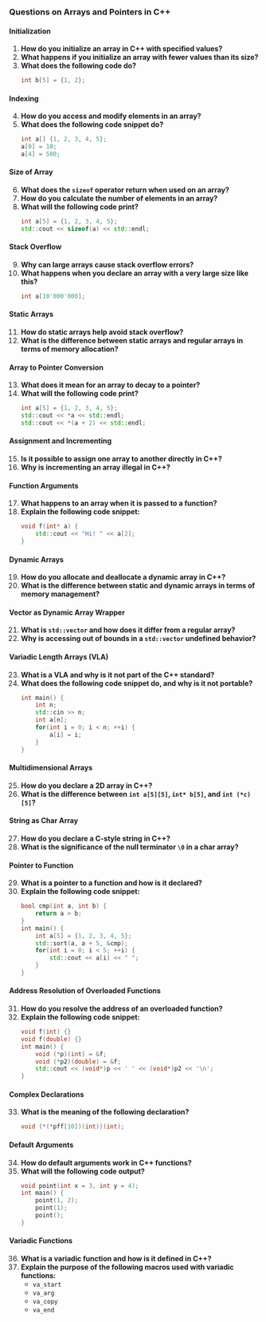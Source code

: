 ### Questions on Arrays and Pointers in C++

#### Initialization
1. **How do you initialize an array in C++ with specified values?**
2. **What happens if you initialize an array with fewer values than its size?**
3. **What does the following code do?**
    ```cpp
    int b[5] = {1, 2};
    ```

#### Indexing
4. **How do you access and modify elements in an array?**
5. **What does the following code snippet do?**
    ```cpp
    int a[] {1, 2, 3, 4, 5};
    a[0] = 10;
    a[4] = 500;
    ```

#### Size of Array
6. **What does the `sizeof` operator return when used on an array?**
7. **How do you calculate the number of elements in an array?**
8. **What will the following code print?**
    ```cpp
    int a[5] = {1, 2, 3, 4, 5};
    std::cout << sizeof(a) << std::endl;
    ```

#### Stack Overflow
9. **Why can large arrays cause stack overflow errors?**
10. **What happens when you declare an array with a very large size like this?**
    ```cpp
    int a[10'000'000];
    ```

#### Static Arrays
11. **How do static arrays help avoid stack overflow?**
12. **What is the difference between static arrays and regular arrays in terms of memory allocation?**

#### Array to Pointer Conversion
13. **What does it mean for an array to decay to a pointer?**
14. **What will the following code print?**
    ```cpp
    int a[5] = {1, 2, 3, 4, 5};
    std::cout << *a << std::endl;
    std::cout << *(a + 2) << std::endl;
    ```

#### Assignment and Incrementing
15. **Is it possible to assign one array to another directly in C++?**
16. **Why is incrementing an array illegal in C++?**

#### Function Arguments
17. **What happens to an array when it is passed to a function?**
18. **Explain the following code snippet:**
    ```cpp
    void f(int* a) {
        std::cout << "Hi! " << a[2];
    }
    ```

#### Dynamic Arrays
19. **How do you allocate and deallocate a dynamic array in C++?**
20. **What is the difference between static and dynamic arrays in terms of memory management?**

#### Vector as Dynamic Array Wrapper
21. **What is `std::vector` and how does it differ from a regular array?**
22. **Why is accessing out of bounds in a `std::vector` undefined behavior?**

#### Variadic Length Arrays (VLA)
23. **What is a VLA and why is it not part of the C++ standard?**
24. **What does the following code snippet do, and why is it not portable?**
    ```cpp
    int main() {
        int n;
        std::cin >> n;
        int a[n];
        for(int i = 0; i < n; ++i) {
            a[i] = i;
        }
    }
    ```

#### Multidimensional Arrays
25. **How do you declare a 2D array in C++?**
26. **What is the difference between `int a[5][5]`, `int* b[5]`, and `int (*c)[5]`?**

#### String as Char Array
27. **How do you declare a C-style string in C++?**
28. **What is the significance of the null terminator `\0` in a char array?**

#### Pointer to Function
29. **What is a pointer to a function and how is it declared?**
30. **Explain the following code snippet:**
    ```cpp
    bool cmp(int a, int b) {
        return a > b;
    }
    int main() {
        int a[5] = {1, 2, 3, 4, 5};
        std::sort(a, a + 5, &cmp);
        for(int i = 0; i < 5; ++i) {
            std::cout << a[i] << " ";
        }
    }
    ```

#### Address Resolution of Overloaded Functions
31. **How do you resolve the address of an overloaded function?**
32. **Explain the following code snippet:**
    ```cpp
    void f(int) {}
    void f(double) {}
    int main() {
        void (*p)(int) = &f;
        void (*p2)(double) = &f;
        std::cout << (void*)p << ' ' << (void*)p2 << '\n';
    }
    ```

#### Complex Declarations
33. **What is the meaning of the following declaration?**
    ```cpp
    void (*(*pff[10])(int))(int);
    ```

#### Default Arguments
34. **How do default arguments work in C++ functions?**
35. **What will the following code output?**
    ```cpp
    void point(int x = 3, int y = 4);
    int main() {
        point(1, 2);
        point(1);
        point();
    }
    ```

#### Variadic Functions
36. **What is a variadic function and how is it defined in C++?**
37. **Explain the purpose of the following macros used with variadic functions:**
    - `va_start`
    - `va_arg`
    - `va_copy`
    - `va_end`